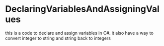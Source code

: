 # DeclaringVariablesAndAssigningValues
this is a code to declare and assign variables in C#. it also have a way to convert integer to string and string back to integers
